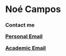<h1>Noé Campos </h1>
<ul>
  
</ul>
<h3>
  Contact me
  <p>
  <a href = "mailto: campos.m.noe@gmail.com">Personal Email</a>
  </p>
  <p>
    <a href = "mailto: camposn@oregonstate.edu">Academic Email</a>
  </p>
</h3>
<!--
**ncamposp/ncamposp** is a ✨ _special_ ✨ repository because its `README.md` (this file) appears on your GitHub profile.

Here are some ideas to get you started:

- 🔭 I’m currently working on ...
- 🌱 I’m currently learning ...
- 👯 I’m looking to collaborate on ...
- 🤔 I’m looking for help with ...
- 💬 Ask me about ...
- 📫 How to reach me: ...
- 😄 Pronouns: ...
- ⚡ Fun fact: ...
-->
